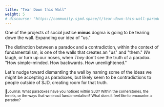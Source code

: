```yaml
---
title: "Tear Down this Wall"
weight: 5
# discourse: "https://community.sjmd.space/t/tear-down-this-wall-paradoxes-within-sjd"
---
```


One of the projects of social justice **minus** dogma is going to be tearing down the wall. Expanding our idea of "us."

The distinction between a paradox and a contradiction, within the context of fundamentalism, is one of the walls that creates an "us" and "them." _We_ laugh, or turn up our noses, when _They_ don't see the truth of a paradox. "How simple-minded. How backwards. How unenlightened."

Let's nudge toward dismantling the wall by naming some of the ideas we might be accepting as paradoxes, but likely seem to be contradictions to people outside of SJD, creating room for that truth.

<small>📝Journal: What paradoxes have you noticed within SJD? Within the cornerstones, the tenets, or the ways that we enact fundamentalism? What does it feel like to encounter a paradox?</small>
